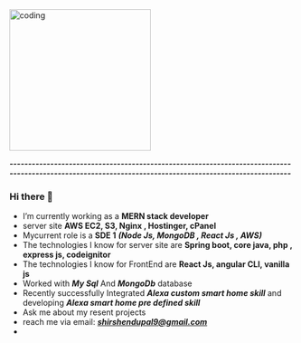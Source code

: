 <span data-target="animated-image.imageContainer">
            <img data-target="animated-image.replacedImage" alt="coding" class="AnimatedImagePlayer-animatedImage" src="https://d6f6d0kpz0gyr.cloudfront.net/uploads/images-archive/Blog/Gifs/coding.gif" width="250" style="display: block; opacity: 1;">
          <canvas class="AnimatedImagePlayer-stillImage" aria-hidden="true" width="250" height="250"></canvas></span>
          
          

***--------------------------------------------------------------------------------------------------------------------------------------------------------***
### Hi there 👋

- I’m currently working as a **MERN stack developer**
- server site **AWS EC2, S3, Nginx , Hostinger, cPanel**
- Mycurrent role is a **SDE 1** ***(Node Js, MongoDB , React Js , AWS)***
- The technologies I know for server site are **Spring boot, core java, php , express js, codeignitor**
- The technologies I know for FrontEnd are **React Js, angular CLI, vanilla js**
- Worked with ***My Sql*** And ***MongoDb*** database
- Recently successfully Integrated ***Alexa custom smart home skill*** and developing  ***Alexa smart home pre defined skill***
- Ask me about my resent projects
- reach me via email: ***shirshendupal9@gmail.com***
- 


 <div style = "text-align:center;">
        <img src="https://github-readme-streak-stats.herokuapp.com/?user=Shirshendu-Pal&theme=tokyonight&hide_border=true" alt="" srcset="">
  </div>
